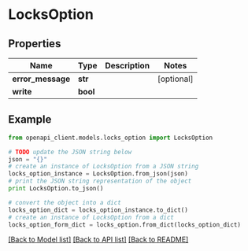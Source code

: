 # LocksOption


## Properties
Name | Type | Description | Notes
------------ | ------------- | ------------- | -------------
**error_message** | **str** |  | [optional] 
**write** | **bool** |  | 

## Example

```python
from openapi_client.models.locks_option import LocksOption

# TODO update the JSON string below
json = "{}"
# create an instance of LocksOption from a JSON string
locks_option_instance = LocksOption.from_json(json)
# print the JSON string representation of the object
print LocksOption.to_json()

# convert the object into a dict
locks_option_dict = locks_option_instance.to_dict()
# create an instance of LocksOption from a dict
locks_option_form_dict = locks_option.from_dict(locks_option_dict)
```
[[Back to Model list]](../README.md#documentation-for-models) [[Back to API list]](../README.md#documentation-for-api-endpoints) [[Back to README]](../README.md)


